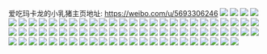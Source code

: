 爱吃玛卡龙的小乳猪主页地址: https://weibo.com/u/5693306246 
![](https://wx4.sinaimg.cn/mw2000/006dix26ly1h9iv2ogmcij32c0340kjl.jpg) 
![](https://wx4.sinaimg.cn/mw2000/006dix26ly1h9iv2uh9nkj32c0340u0x.jpg) 
![](https://wx4.sinaimg.cn/mw2000/006dix26ly1h9i8b8d03ij31o02b4npd.jpg) 
![](https://wx4.sinaimg.cn/mw2000/006dix26ly1h9i8betnmyj32c0340e84.jpg) 
![](https://wx4.sinaimg.cn/mw2000/006dix26ly1h9hbx64uytj32c0340npe.jpg) 
![](https://wx4.sinaimg.cn/mw2000/006dix26ly1h9gl1aj2l5j30u016c0xe.jpg) 
![](https://wx4.sinaimg.cn/mw2000/006dix26ly1h9gl1axy8pj30u017742e.jpg) 
![](https://wx4.sinaimg.cn/mw2000/006dix26ly1h9gl1bmpq5j30u014048h.jpg) 
![](https://wx4.sinaimg.cn/mw2000/006dix26ly1h9f2x0r98hj31j02jf1ky.jpg) 
![](https://wx4.sinaimg.cn/mw2000/006dix26ly1h9binq7mj0j30no0vkjwh.jpg) 
![](https://wx4.sinaimg.cn/mw2000/006dix26ly1h95yax1ignj30u0140wma.jpg) 
![](https://wx4.sinaimg.cn/mw2000/006dix26ly1h95yawje5bj30u0140doo.jpg) 
![](https://wx4.sinaimg.cn/mw2000/006dix26ly1h93wl8g8xqj32c0340u0y.jpg) 
![](https://wx4.sinaimg.cn/mw2000/006dix26ly1h93gae1mbfj32c0340x6q.jpg) 
![](https://wx4.sinaimg.cn/mw2000/006dix26ly1h93gacqi22j32c03404qs.jpg) 
![](https://wx4.sinaimg.cn/mw2000/006dix26ly1h93gafiwprj32c0340x6q.jpg) 
![](https://wx4.sinaimg.cn/mw2000/006dix26ly1h93gagyzmrj32c03407wj.jpg) 
![](https://wx4.sinaimg.cn/mw2000/006dix26ly1h93galuip0j32c0340e84.jpg) 
![](https://wx4.sinaimg.cn/mw2000/006dix26ly1h93gan9k0nj32c0340e83.jpg) 
![](https://wx4.sinaimg.cn/mw2000/006dix26ly1h8sswzud4uj30u01hcaie.jpg) 
![](https://wx4.sinaimg.cn/mw2000/006dix26ly1h8ssx0szlhj30u0140zqx.jpg) 
![](https://wx4.sinaimg.cn/mw2000/006dix26ly1h8rqar6h9aj30u0140n8j.jpg) 
![](https://wx4.sinaimg.cn/mw2000/006dix26ly1h8rqarpq6jj30u0140tjd.jpg) 
![](https://wx4.sinaimg.cn/mw2000/006dix26ly1h84rnod75ij30u0140dmt.jpg) 
![](https://wx4.sinaimg.cn/mw2000/006dix26ly1h84rnox2fgj30u0140ag7.jpg) 
![](https://wx4.sinaimg.cn/mw2000/006dix26ly1h84rnplwzvj30u0140wkm.jpg) 
![](https://wx4.sinaimg.cn/mw2000/006dix26ly1h84rnnvhqyj30u0140dku.jpg) 
![](https://wx4.sinaimg.cn/mw2000/006dix26ly1h83blewb7oj32c03404qp.jpg) 
![](https://wx4.sinaimg.cn/mw2000/006dix26ly1h83bljxeqkj32c0340x6t.jpg) 
![](https://wx4.sinaimg.cn/mw2000/006dix26ly1h825rci8urj30u01407az.jpg) 
![](https://wx4.sinaimg.cn/mw2000/006dix26ly1h825rbry8gj30u0140ahf.jpg) 
![](https://wx4.sinaimg.cn/mw2000/006dix26ly1h825rd8opqj30u0140qaw.jpg) 
![](https://wx4.sinaimg.cn/mw2000/006dix26ly1h7j35jdg39j31ve2ecb29.jpg) 
![](https://wx4.sinaimg.cn/mw2000/006dix26ly1h6w0m92gjbj30u01407cl.jpg) 
![](https://wx4.sinaimg.cn/mw2000/006dix26ly1h6sdgad1o5j32c0340npe.jpg) 
![](https://wx4.sinaimg.cn/mw2000/006dix26ly1h6sdg80uoyj30u013qqcy.jpg) 
![](https://wx4.sinaimg.cn/mw2000/006dix26ly1h6sdgillv1j32c0340u0y.jpg) 
![](https://wx4.sinaimg.cn/mw2000/006dix26ly1h6r9rwy43oj30u0140jwl.jpg) 
![](https://wx4.sinaimg.cn/mw2000/006dix26ly1h6r9rwo8k0j30u01400tb.jpg) 
![](https://wx4.sinaimg.cn/mw2000/006dix26ly1h6r5vdzgtgj30u014047m.jpg) 
![](https://wx4.sinaimg.cn/mw2000/006dix26ly1h6r5vehz47j30u0140n12.jpg) 
![](https://wx4.sinaimg.cn/mw2000/006dix26ly1h6r5vepfrkj30u00wwdgb.jpg) 
![](https://wx4.sinaimg.cn/mw2000/006dix26ly1h6mb7s4w7fj32c03407wj.jpg) 
![](https://wx4.sinaimg.cn/mw2000/006dix26ly1h6mb7p6yl0j32c0340u0x.jpg) 
![](https://wx4.sinaimg.cn/mw2000/006dix26ly1h6l1ze2xcnj30u0189wor.jpg) 
![](https://wx4.sinaimg.cn/mw2000/006dix26ly1h6l1zd6kb3j30u0140agj.jpg) 
![](https://wx4.sinaimg.cn/mw2000/006dix26ly1h6jznzrjlsj30u00u0tb9.jpg) 
![](https://wx4.sinaimg.cn/mw2000/006dix26ly1h6j3jedw0oj30u0140dom.jpg) 
![](https://wx4.sinaimg.cn/mw2000/006dix26ly1h6j3jdsoecj30tq0zkdhu.jpg) 
![](https://wx4.sinaimg.cn/mw2000/006dix26ly1h6iwtzxn20j30u0140792.jpg) 
![](https://wx4.sinaimg.cn/mw2000/006dix26ly1h6iwu077blj30u01400vh.jpg) 
![](https://wx4.sinaimg.cn/mw2000/006dix26ly1h6iwtzlhpjj30u0140whl.jpg) 
![](https://wx4.sinaimg.cn/mw2000/006dix26ly1h6iwu0gbovj30pj11f423.jpg) 
![](https://wx4.sinaimg.cn/mw2000/006dix26ly1h6hr3hs4daj31400u0q7q.jpg) 
![](https://wx4.sinaimg.cn/mw2000/006dix26ly1h6hr3h5v26j31400u0tcr.jpg) 
![](https://wx4.sinaimg.cn/mw2000/006dix26ly1h69zqlywffj30u014012m.jpg) 
![](https://wx4.sinaimg.cn/mw2000/006dix26ly1h69y1m3bu3j30u0140wkd.jpg) 
![](https://wx4.sinaimg.cn/mw2000/006dix26ly1h63pref4jjj32c0340nfu.jpg) 
![](https://wx4.sinaimg.cn/mw2000/006dix26ly1h61y6pymndj30v515jdos.jpg) 
![](https://wx4.sinaimg.cn/mw2000/006dix26ly1h61y6p3qkoj32c0340u0x.jpg) 
![](https://wx4.sinaimg.cn/mw2000/006dix26ly1h61y6sem70j32c0340k2e.jpg) 
![](https://wx4.sinaimg.cn/mw2000/006dix26ly1h61y6nnhs2j32c0340kjm.jpg) 
![](https://wx4.sinaimg.cn/mw2000/006dix26ly1h5tz0faucrj32c0340x6r.jpg) 
![](https://wx4.sinaimg.cn/mw2000/006dix26ly1h5tz0kl4tsj32c0340e84.jpg) 
![](https://wx4.sinaimg.cn/mw2000/006dix26ly1h5tz0bhxinj32c03401kz.jpg) 
![](https://wx4.sinaimg.cn/mw2000/006dix26ly1h5tz0mmqzxj32c0340kjm.jpg) 
![](https://wx4.sinaimg.cn/mw2000/006dix26ly1h5snn7ual5j31b92bvkjl.jpg) 
![](https://wx4.sinaimg.cn/mw2000/006dix26ly1h5rhhmvw4mj32c0340npg.jpg) 
![](https://wx4.sinaimg.cn/mw2000/006dix26ly1h5rhhqsbg3j32c0340nph.jpg) 
![](https://wx4.sinaimg.cn/mw2000/006dix26ly1h5rhhtczefj32c03407wk.jpg) 
![](https://wx4.sinaimg.cn/mw2000/006dix26ly1h5rhhussh2j32c0340kjm.jpg) 
![](https://wx4.sinaimg.cn/mw2000/006dix26ly1h5h0td8q8aj32c0340e83.jpg) 
![](https://wx4.sinaimg.cn/mw2000/006dix26ly1h5h0tgapwwj32c0340npf.jpg) 
![](https://wx4.sinaimg.cn/mw2000/006dix26ly1h5h0tialu2j32c0340npg.jpg) 
![](https://wx4.sinaimg.cn/mw2000/006dix26ly1h5h0tads8qj30o80itn0f.jpg) 
![](https://wx4.sinaimg.cn/mw2000/006dix26ly1h5gj9w9lz5j31qb2b34qq.jpg) 
![](https://wx4.sinaimg.cn/mw2000/006dix26ly1h5et1pe07tj32bz33z4qq.jpg) 
